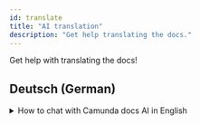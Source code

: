 ```yaml
---
id: translate
title: "AI translation"
description: "Get help translating the docs."
---
```


Get help with translating the docs!

## Deutsch (German)

<details>
  <summary>How to chat with Camunda docs AI in English</summary>

This is the detailed content

You can use Markdown here including **bold** and _italic_ text, and [inline link](https://docusaurus.io)

</details>

